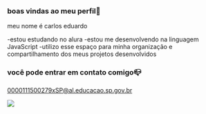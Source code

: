 ### boas vindas ao meu perfil💙

meu nome é carlos eduardo

-estou estudando no alura
-estou me desenvolvendo na linguagem JavaScript
-utilizo esse espaço para minha organização e compartilhamento dos meus projetos desenvolvidos

### você pode entrar em contato comigo📪

0000111500279xSP@al.educacao.sp.gov.br



![](https://media1.tenor.com/m/ehEfbcr58RQAAAAd/neymar-sheozinho.gif)

